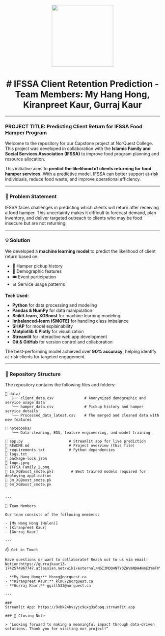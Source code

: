 <p align="center" draggable="false">
  <img src="https://encrypted-tbn0.gstatic.com/images?q=tbn:ANd9GcR8HNB-ex4xb4H3-PXRcywP5zKC_3U8VzQTPA&usqp=CAU" 
       width="200px"
       height="auto"/>
</p>

# <h1 align="center" id="heading"># IFSSA Client Retention Prediction - Team Members: My Hang Hong, Kiranpreet Kaur, Gurraj Kaur</h1>

---

### PROJECT TITLE: Predicting Client Return for IFSSA Food Hamper Program

Welcome to the repository for our Capstone project at NorQuest College. This project was developed in collaboration with the **Islamic Family and Social Services Association (IFSSA)** to improve food program planning and resource allocation.

This initiative aims to **predict the likelihood of clients returning for food hamper services**. With a predictive model, IFSSA can better support at-risk individuals, reduce food waste, and improve operational efficiency.

---

### 🧩 Problem Statement

IFSSA faces challenges in predicting which clients will return after receiving a food hamper. This uncertainty makes it difficult to forecast demand, plan inventory, and deliver targeted outreach to clients who may be food insecure but are not returning.

---

### 💡 Solution

We developed a **machine learning model** to predict the likelihood of client return based on:
- 🧾 Hamper pickup history  
- 👤 Demographic features  
- 🎟️ Event participation  
- 📊 Service usage patterns

**Tech Used:**
- **Python** for data processing and modeling  
- **Pandas & NumPy** for data manipulation  
- **Scikit-learn, XGBoost** for machine learning modeling  
- **Imbalanced-learn (SMOTE)** for handling class imbalance  
- **SHAP** for model explainability  
- **Matplotlib & Plotly** for visualization  
- **Streamlit** for interactive web app development  
- **Git & GitHub** for version control and collaboration 

The best-performing model achieved over **90% accuracy**, helping identify at-risk clients for targeted engagement.

---

### 📂 Repository Structure

The repository contains the following files and folders:

```text
📁 data/
   ├── client_data.csv              # Anonymized demographic and service usage data
   └── hamper_data.csv              # Pickup history and hamper service details
   └── Processed_data_latest.csv    # The merged and cleaned data with new features

📁 notebooks/
   └── Data cleaning, EDA, feature engineering, and model training

📄 app.py                     # Streamlit app for live prediction
📄 README.md                  # Project overview (this file)
📄 requirements.txt           # Python dependencies
📄 logs.txt
📄 package-lock.json
📄 logo.jpeg
📄 IFFSA_Family_2.png
📄 1m_XGBoost_smote.pkl        # Best trained models required for deploying application
📄 3m_XGBoost_smote.pk
📄 6m_XGBoost_smote.pk


---

👥 Team Members

Our team consists of the following members:

- [My Hang Hong (Helen)] 
- [Kiranpreet Kaur]
- [Gurraj Kaur] 

---

📫 Get in Touch

Have questions or want to collaborate? Reach out to us via email:
Notion:https://gurrajkaur13-1742574967747.atlassian.net/wiki/external/NGI3MDQ4NTY3ZWVmNDA4NmE3YmFmYjI5MmZhNGQxYTQ

- **My Hang Hong:** hhong@norquest.ca  
- **Kiranpreet Kaur:** klnu72norquest.ca
- **Gurraj Kaur:** ggill533@norquest.ca

---

###
Streamlit App: https://9vbk24bvsyjc9uxg3s6ppq.streamlit.app

### 🎉 Closing Note

> “Looking forward to making a meaningful impact through data-driven solutions. Thank you for visiting our project!”

